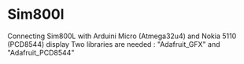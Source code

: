 # Sim800l
Connecting Sim800L with Arduini Micro (Atmega32u4) and Nokia 5110 (PCD8544) display
Two libraries are needed : "Adafruit_GFX" and "Adafruit_PCD8544"
